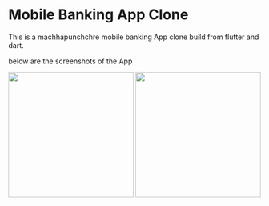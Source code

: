 # Mobile Banking App Clone

This is a machhapunchchre mobile banking App clone build from flutter and dart.

below are the screenshots of the App

<p float="left">
  <img src="https://user-images.githubusercontent.com/52662002/160846159-dcd4b397-758c-4e23-9518-0c45a2772a85.jpg" width="250" /> 
  <img src="https://user-images.githubusercontent.com/52662002/160846207-48a9586f-a017-45e3-adbf-c996753f8526.jpg" width="250" /> 
  


</p>
